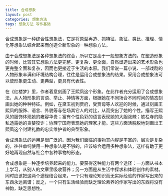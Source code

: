 ```yaml
---
title: 合成想象
layout: post
categories: 想象方法
tags: 想象方法 写作基础
---
```


合成想象是一种综合性想象法，它是将原型再造、抓特征、象征、类比、推理、情化等想象法综合起来而创造全新形象的一种想象方法。

由于合成想象法是各种想象法的综合，所以它是高于一般想象方法的。在塑造形象的时候，比较其它想象方法更完整、更复杂、更全面，自然塑造出来的艺术形象也更完整全面和复杂，因而也更接近于生活的本原。我们常说一篇小说、一部戏剧的人物形象丰满和环境结构合理，往往是运用合成想象法的结果。采用合成想象法可以使形象更生动、更典型，更具有代表性。

在《红楼梦》里，作者着意刻画了王熙凤这个形象。在此作者充分运用了合成想象法，从人物形象的言语、举止、神情等方面，根据她在不同场合不同时间的情态刻画出她的种种特征。例如，在黛玉初到贾府，受贾母等人欢迎的时候，通过刻画王熙凤的服饰、语言、外貌等与在场其它人的对比，从而突出了她的个性。描写王熙凤的服饰体现她的雍容华贵；富有个性色彩的语言表现她的大胆泼辣；铁栏寺的隐私透露她的贪婪狡诈；协理宁国府表现她的理家才能。这些方面活脱脱地刻画出王熙凤这个封建礼教的忠实维护者的典型形象。

合成想象法的运用是很广泛的。因为我们面临的事物其内容是丰富的，层次是复杂的，往往单纯使用一种想象法是不够的，应该综合运用多种想象法，这样有助于更好地再现自然与社会中各种事物的形态。

合成想象是一种逐步培养起来的能力。要获得这种能力有两个途径：一方面从书本上学习，从别人的文章里吸收营养；另一方面是从生活中探求和体验创作的素材。同时应该把这两个途径结合起来，一个只有理论知识而无实际经验的作家写出来的东西永远离谱；反之，一个只有生活经验而缺乏理论素养的作家写出的东西将没有神韵，缺乏思想性。 